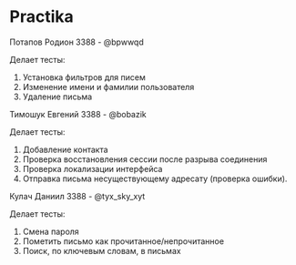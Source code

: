 # Practika

Потапов Родион 3388 - @bpwwqd

Делает тесты:
1. Установка фильтров для писем
2. Изменение имени и фамилии пользователя
3. Удаление письма

Тимошук Евгений 3388 - @bobazik

Делает тесты:
1. Добавление контакта
2. Проверка восстановления сессии после разрыва соединения
3. Проверка локализации интерфейса
4. Отправка письма несуществующему адресату (проверка ошибки).

Кулач Даниил 3388 - @tyx_sky_xyt

Делает тесты:
1. Смена пароля
2. Пометить письмо как прочитанное/непрочитанное
3. Поиск, по ключевым словам, в письмах
